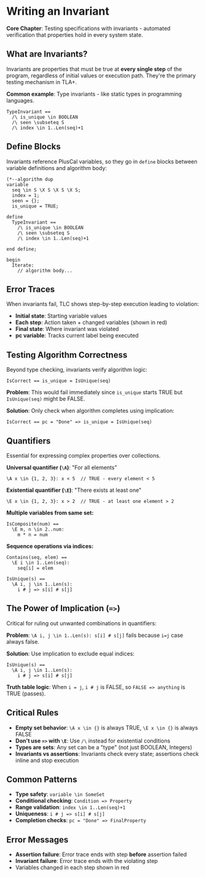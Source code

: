 # Writing an Invariant

**Core Chapter**: Testing specifications with invariants - automated verification that properties hold in every system state.

## What are Invariants?
Invariants are properties that must be true at **every single step** of the program, regardless of initial values or execution path. They're the primary testing mechanism in TLA+.

**Common example**: Type invariants - like static types in programming languages.
```tla+
TypeInvariant ==
  /\ is_unique \in BOOLEAN
  /\ seen \subseteq S  
  /\ index \in 1..Len(seq)+1
```

## Define Blocks
Invariants reference PlusCal variables, so they go in `define` blocks between variable definitions and algorithm body:

```tla+
(*--algorithm dup
variable 
  seq \in S \X S \X S \X S;
  index = 1;
  seen = {};
  is_unique = TRUE;

define
  TypeInvariant ==
    /\ is_unique \in BOOLEAN
    /\ seen \subseteq S
    /\ index \in 1..Len(seq)+1
    
end define; 

begin
  Iterate:
    // algorithm body...
```

## Error Traces
When invariants fail, TLC shows step-by-step execution leading to violation:
- **Initial state**: Starting variable values
- **Each step**: Action taken + changed variables (shown in red)
- **Final state**: Where invariant was violated
- **pc variable**: Tracks current label being executed

## Testing Algorithm Correctness
Beyond type checking, invariants verify algorithm logic:

```tla+
IsCorrect == is_unique = IsUnique(seq)
```

**Problem**: This would fail immediately since `is_unique` starts TRUE but `IsUnique(seq)` might be FALSE.

**Solution**: Only check when algorithm completes using implication:
```tla+
IsCorrect == pc = "Done" => is_unique = IsUnique(seq)
```

## Quantifiers
Essential for expressing complex properties over collections.

**Universal quantifier (`\A`)**: "For all elements"
```tla+
\A x \in {1, 2, 3}: x < 5  // TRUE - every element < 5
```

**Existential quantifier (`\E`)**: "There exists at least one"  
```tla+
\E x \in {1, 2, 3}: x > 2  // TRUE - at least one element > 2
```

**Multiple variables from same set:**
```tla+
IsComposite(num) ==
  \E m, n \in 2..num:
    m * n = num
```

**Sequence operations via indices:**
```tla+
Contains(seq, elem) ==
  \E i \in 1..Len(seq):
    seq[i] = elem

IsUnique(s) == 
  \A i, j \in 1..Len(s): 
    i # j => s[i] # s[j]
```

## The Power of Implication (`=>`)
Critical for ruling out unwanted combinations in quantifiers:

**Problem**: `\A i, j \in 1..Len(s): s[i] # s[j]` fails because `i=j` case always false.

**Solution**: Use implication to exclude equal indices:
```tla+
IsUnique(s) ==
  \A i, j \in 1..Len(s):
    i # j => s[i] # s[j]
```

**Truth table logic**: When `i = j`, `i # j` is FALSE, so `FALSE => anything` is TRUE (passes).

## Critical Rules
- **Empty set behavior**: `\A x \in {}` is always TRUE, `\E x \in {}` is always FALSE
- **Don't use `=>` with `\E`**: Use `/\` instead for existential conditions
- **Types are sets**: Any set can be a "type" (not just BOOLEAN, Integers)
- **Invariants vs assertions**: Invariants check every state; assertions check inline and stop execution

## Common Patterns
- **Type safety**: `variable \in SomeSet` 
- **Conditional checking**: `Condition => Property`
- **Range validation**: `index \in 1..Len(seq)+1`
- **Uniqueness**: `i # j => s[i] # s[j]`
- **Completion checks**: `pc = "Done" => FinalProperty`

## Error Messages
- **Assertion failure**: Error trace ends with step **before** assertion failed
- **Invariant failure**: Error trace ends with the violating step
- Variables changed in each step shown in red 